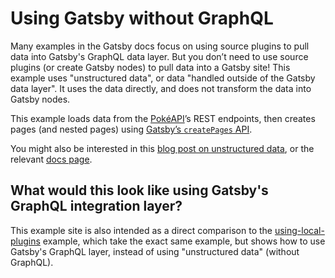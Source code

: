 # Using Gatsby without GraphQL

Many examples in the Gatsby docs focus on using source plugins to pull data into Gatsby's GraphQL data layer. But you don’t need to use source plugins (or create Gatsby nodes) to pull data into a Gatsby site! This example uses "unstructured data", or data "handled outside of the Gatsby data layer". It uses the data directly, and does not transform the data into Gatsby nodes.

This example loads data from the [PokéAPI](https://www.pokeapi.co)’s REST endpoints, then creates pages (and nested pages) using [Gatsby’s `createPages` API](https://gatsbyjs.org/docs/node-apis/#createPages).

You might also be interested in this [blog post on unstructured data](/docs/blog/2018-10-25-using-gatsby-without-graphql/index.md), or the relevant [docs page](https://gatsbyjs.org/docs/using-gatsby-without-graphql).

## What would this look like using Gatsby's GraphQL integration layer?

This example site is also intended as a direct comparison to the [using-local-plugins](../using-local-plugins) example, which take the exact same example, but shows how to use Gatsby's GraphQL layer, instead of using "unstructured data" (without GraphQL).
